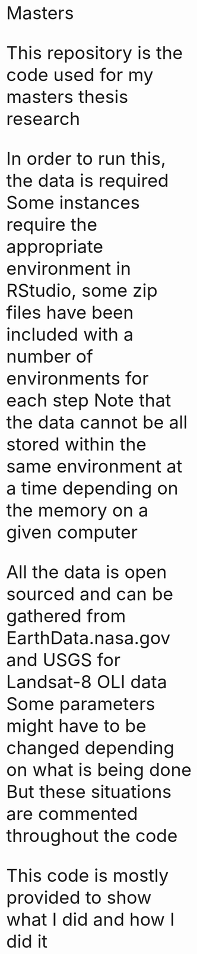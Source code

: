 <font size="12">Masters

This repository is the code used for my masters thesis research

In order to run this, the data is required
Some instances require the appropriate environment in RStudio, some zip files have been included with a number of environments for each step
Note that the data cannot be all stored within the same environment at a time depending on the memory on a given computer

All the data is open sourced and can be gathered from EarthData.nasa.gov and USGS for Landsat-8 OLI data
Some parameters might have to be changed depending on what is being done
But these situations are commented throughout the code


This code is mostly provided to show what I did and how I did it</font>
